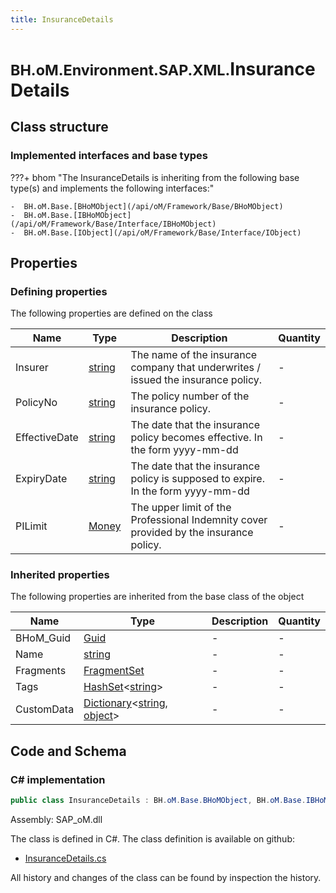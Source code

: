```yaml
---
title: InsuranceDetails
---
```


# <small>BH.oM.Environment.SAP.XML.</small>**InsuranceDetails**



## Class structure

### Implemented interfaces and base types

???+ bhom "The InsuranceDetails is inheriting from the following base type(s) and implements the following interfaces:"

    -  BH.oM.Base.[BHoMObject](/api/oM/Framework/Base/BHoMObject)
    -  BH.oM.Base.[IBHoMObject](/api/oM/Framework/Base/Interface/IBHoMObject)
    -  BH.oM.Base.[IObject](/api/oM/Framework/Base/Interface/IObject)


## Properties



### Defining properties

The following properties are defined on the class

| Name             | Type             | Description      | Quantity         |
|------------------|------------------|------------------|------------------|
| Insurer | [string](https://learn.microsoft.com/en-us/dotnet/api/System.String?view=netstandard-2.0) | The name of the insurance company that underwrites / issued the insurance policy. | - |
| PolicyNo | [string](https://learn.microsoft.com/en-us/dotnet/api/System.String?view=netstandard-2.0) | The policy number of the insurance policy. | - |
| EffectiveDate | [string](https://learn.microsoft.com/en-us/dotnet/api/System.String?view=netstandard-2.0) | The date that the insurance policy becomes effective. In the form yyyy-mm-dd | - |
| ExpiryDate | [string](https://learn.microsoft.com/en-us/dotnet/api/System.String?view=netstandard-2.0) | The date that the insurance policy is supposed to expire. In the form yyyy-mm-dd | - |
| PILimit | [Money](/api/oM/Adapter/Environment/XML/Money) | The upper limit of the Professional Indemnity cover provided by the insurance policy. | - |


### Inherited properties
The following properties are inherited from the base class of the object

| Name             | Type             | Description      | Quantity         |
|------------------|------------------|------------------|------------------|
| BHoM_Guid | [Guid](https://learn.microsoft.com/en-us/dotnet/api/System.Guid?view=netstandard-2.0) | - | - |
| Name | [string](https://learn.microsoft.com/en-us/dotnet/api/System.String?view=netstandard-2.0) | - | - |
| Fragments | [FragmentSet](/api/oM/Framework/Base/FragmentSet) | - | - |
| Tags | [HashSet](https://learn.microsoft.com/en-us/dotnet/api/System.Collections.Generic.HashSet-1?view=netstandard-2.0)&lt;[string](https://learn.microsoft.com/en-us/dotnet/api/System.String?view=netstandard-2.0)&gt; | - | - |
| CustomData | [Dictionary](https://learn.microsoft.com/en-us/dotnet/api/System.Collections.Generic.Dictionary-2?view=netstandard-2.0)&lt;[string](https://learn.microsoft.com/en-us/dotnet/api/System.String?view=netstandard-2.0), [object](https://learn.microsoft.com/en-us/dotnet/api/System.Object?view=netstandard-2.0)&gt; | - | - |


## Code and Schema

### C# implementation

``` C# title="C#"
public class InsuranceDetails : BH.oM.Base.BHoMObject, BH.oM.Base.IBHoMObject, BH.oM.Base.IObject
```

Assembly: SAP_oM.dll

The class is defined in C#. The class definition is available on github:

- [InsuranceDetails.cs](https://github.com/BHoM/SAP_Toolkit/blob/develop/SAP_oM/XML\InsuranceDetails.cs)

All history and changes of the class can be found by inspection the history.
